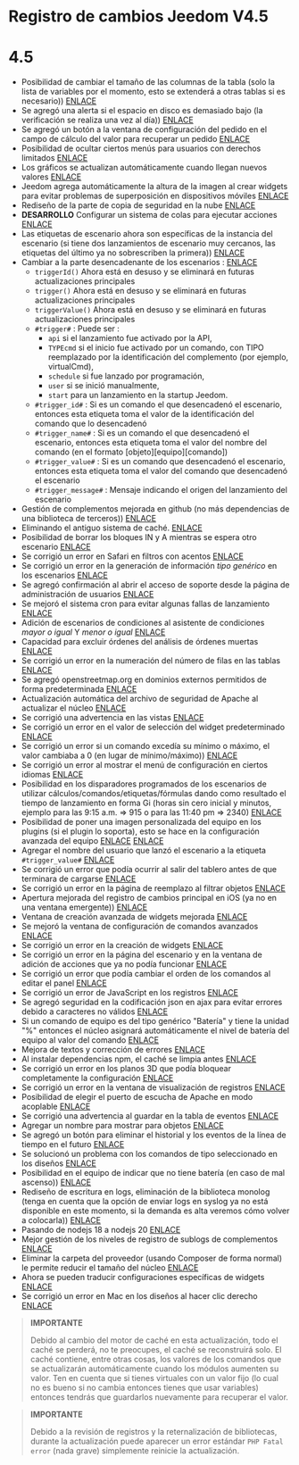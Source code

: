 # Registro de cambios Jeedom V4.5

# 4.5

- Posibilidad de cambiar el tamaño de las columnas de la tabla (solo la lista de variables por el momento, esto se extenderá a otras tablas si es necesario)) [ENLACE](https://github.com/jeedom/core/issues/2499)
- Se agregó una alerta si el espacio en disco es demasiado bajo (la verificación se realiza una vez al día)) [ENLACE](https://github.com/jeedom/core/issues/2438)
- Se agregó un botón a la ventana de configuración del pedido en el campo de cálculo del valor para recuperar un pedido [ENLACE](https://github.com/jeedom/core/issues/2776)
- Posibilidad de ocultar ciertos menús para usuarios con derechos limitados [ENLACE](https://github.com/jeedom/core/issues/2651)
- Los gráficos se actualizan automáticamente cuando llegan nuevos valores [ENLACE](https://github.com/jeedom/core/issues/2749)
- Jeedom agrega automáticamente la altura de la imagen al crear widgets para evitar problemas de superposición en dispositivos móviles [ENLACE](https://github.com/jeedom/core/issues/2539)
- Rediseño de la parte de copia de seguridad en la nube [ENLACE](https://github.com/jeedom/core/issues/2765)
- **DESARROLLO** Configurar un sistema de colas para ejecutar acciones [ENLACE](https://github.com/jeedom/core/issues/2489)
- Las etiquetas de escenario ahora son específicas de la instancia del escenario (si tiene dos lanzamientos de escenario muy cercanos, las etiquetas del último ya no sobrescriben la primera)) [ENLACE](https://github.com/jeedom/core/issues/2763)
- Cambiar a la parte desencadenante de los escenarios : [ENLACE](https://github.com/jeedom/core/issues/2414)
  - ``triggerId()`` Ahora está en desuso y se eliminará en futuras actualizaciones principales
  - ``trigger()`` Ahora está en desuso y se eliminará en futuras actualizaciones principales
  - ``triggerValue()`` Ahora está en desuso y se eliminará en futuras actualizaciones principales
  - ``#trigger#`` : Puede ser :
    - ``api`` si el lanzamiento fue activado por la API,
    - ``TYPEcmd`` si el inicio fue activado por un comando, con TIPO reemplazado por la identificación del complemento (por ejemplo, virtualCmd),
    - ``schedule`` si fue lanzado por programación,
    - ``user`` si se inició manualmente,
    - ``start`` para un lanzamiento en la startup Jeedom.
  - ``#trigger_id#`` : Si es un comando el que desencadenó el escenario, entonces esta etiqueta toma el valor de la identificación del comando que lo desencadenó
  - ``#trigger_name#`` : Si es un comando el que desencadenó el escenario, entonces esta etiqueta toma el valor del nombre del comando (en el formato [objeto][equipo][comando])
  - ``#trigger_value#`` : Si es un comando que desencadenó el escenario, entonces esta etiqueta toma el valor del comando que desencadenó el escenario
  - ``#trigger_message#`` : Mensaje indicando el origen del lanzamiento del escenario
- Gestión de complementos mejorada en github (no más dependencias de una biblioteca de terceros)) [ENLACE](https://github.com/jeedom/core/issues/2567)
- Eliminando el antiguo sistema de caché. [ENLACE](https://github.com/jeedom/core/pull/2799)
- Posibilidad de borrar los bloques IN y A mientras se espera otro escenario [ENLACE](https://github.com/jeedom/core/pull/2379)
- Se corrigió un error en Safari en filtros con acentos [ENLACE](https://github.com/jeedom/core/pull/2754)
- Se corrigió un error en la generación de información *tipo genérico* en los escenarios [ENLACE](https://github.com/jeedom/core/pull/2806)
- Se agregó confirmación al abrir el acceso de soporte desde la página de administración de usuarios [ENLACE](https://github.com/jeedom/core/pull/2809)
- Se mejoró el sistema cron para evitar algunas fallas de lanzamiento [ENLACE](https://github.com/jeedom/core/commit/533d6d4d508ffe5815f7ba6355ec45497df73313)
- Adición de escenarios de condiciones al asistente de condiciones *mayor o igual* Y *menor o igual* [ENLACE](https://github.com/jeedom/core/issues/2810)
- Capacidad para excluir órdenes del análisis de órdenes muertas [ENLACE](https://github.com/jeedom/core/issues/2812)
- Se corrigió un error en la numeración del número de filas en las tablas [ENLACE](https://github.com/jeedom/core/commit/0e9e44492e29f7d0842b2c9b3df39d0d98957c83)
- Se agregó openstreetmap.org en dominios externos permitidos de forma predeterminada [ENLACE](https://github.com/jeedom/core/commit/2d62c64f0bd1958372844f6859ef691f88852422)
- Actualización automática del archivo de seguridad de Apache al actualizar el núcleo [ENLACE](https://github.com/jeedom/core/issues/2815)
- Se corrigió una advertencia en las vistas [ENLACE](https://github.com/jeedom/core/pull/2816)
- Se corrigió un error en el valor de selección del widget predeterminado [ENLACE](https://github.com/jeedom/core/pull/2813)
- Se corrigió un error si un comando excedía su mínimo o máximo, el valor cambiaba a 0 (en lugar de mínimo/máximo)) [ENLACE](https://github.com/jeedom/core/issues/2819)
- Se corrigió un error al mostrar el menú de configuración en ciertos idiomas [ENLACE](https://github.com/jeedom/core/issues/2821)
- Posibilidad en los disparadores programados de los escenarios de utilizar cálculos/comandos/etiquetas/fórmulas dando como resultado el tiempo de lanzamiento en forma Gi (horas sin cero inicial y minutos, ejemplo para las 9:15 a.m. => 915 o para las 11:40 pm => 2340) [ENLACE](https://github.com/jeedom/core/pull/2808)
- Posibilidad de poner una imagen personalizada del equipo en los plugins (si el plugin lo soporta), esto se hace en la configuración avanzada del equipo [ENLACE](https://github.com/jeedom/core/pull/2802) [ENLACE](https://github.com/jeedom/core/pull/2852)
- Agregar el nombre del usuario que lanzó el escenario a la etiqueta ``#trigger_value#`` [ENLACE](https://github.com/jeedom/core/pull/2382)
- Se corrigió un error que podía ocurrir al salir del tablero antes de que terminara de cargarse [ENLACE](https://github.com/jeedom/core/pull/2827)
- Se corrigió un error en la página de reemplazo al filtrar objetos [ENLACE](https://github.com/jeedom/core/issues/2833)
- Apertura mejorada del registro de cambios principal en iOS (ya no en una ventana emergente)) [ENLACE](https://github.com/jeedom/core/issues/2835)
- Ventana de creación avanzada de widgets mejorada [ENLACE](https://github.com/jeedom/core/pull/2836)
- Se mejoró la ventana de configuración de comandos avanzados [ENLACE](https://github.com/jeedom/core/pull/2837)
- Se corrigió un error en la creación de widgets [ENLACE](https://github.com/jeedom/core/pull/2838)
- Se corrigió un error en la página del escenario y en la ventana de adición de acciones que ya no podía funcionar [ENLACE](https://github.com/jeedom/core/issues/2839)
- Se corrigió un error que podía cambiar el orden de los comandos al editar el panel [ENLACE](https://github.com/jeedom/core/issues/2841)
- Se corrigió un error de JavaScript en los registros [ENLACE](https://github.com/jeedom/core/issues/2840)
- Se agregó seguridad en la codificación json en ajax para evitar errores debido a caracteres no válidos [ENLACE](https://github.com/jeedom/core/commit/0784cbf9e409cfc50dd9c3d085c329c7eaba7042)
- Si un comando de equipo es del tipo genérico "Batería" y tiene la unidad "%" entonces el núcleo asignará automáticamente el nivel de batería del equipo al valor del comando [ENLACE](https://github.com/jeedom/core/issues/2842)
- Mejora de textos y corrección de errores [ENLACE](https://github.com/jeedom/core/pull/2834)
- Al instalar dependencias npm, el caché se limpia antes [ENLACE](https://github.com/jeedom/core/commit/1a151208e0a66b88ea61dca8d112d20bb045c8d9)
- Se corrigió un error en los planos 3D que podía bloquear completamente la configuración [ENLACE](https://github.com/jeedom/core/pull/2849)
- Se corrigió un error en la ventana de visualización de registros [ENLACE](https://github.com/jeedom/core/pull/2850)
- Posibilidad de elegir el puerto de escucha de Apache en modo acoplable [ENLACE](https://github.com/jeedom/core/pull/2847)
- Se corrigió una advertencia al guardar en la tabla de eventos [ENLACE](https://github.com/jeedom/core/issues/2851)
- Agregar un nombre para mostrar para objetos [ENLACE](https://github.com/jeedom/core/issues/2484)
- Se agregó un botón para eliminar el historial y los eventos de la línea de tiempo en el futuro [ENLACE](https://github.com/jeedom/core/issues/2415)
- Se solucionó un problema con los comandos de tipo seleccionado en los diseños [ENLACE](https://github.com/jeedom/core/issues/2853)
- Posibilidad en el equipo de indicar que no tiene batería (en caso de mal ascenso)) [ENLACE](https://github.com/jeedom/core/issues/2855)
- Rediseño de escritura en logs, eliminación de la biblioteca monolog (tenga en cuenta que la opción de enviar logs en syslog ya no está disponible en este momento, si la demanda es alta veremos cómo volver a colocarla)) [ENLACE](https://github.com/jeedom/core/pull/2805)
- Pasando de nodejs 18 a nodejs 20 [ENLACE](https://github.com/jeedom/core/pull/2846)
- Mejor gestión de los niveles de registro de sublogs de complementos [ENLACE](https://github.com/jeedom/core/issues/2860)
- Eliminar la carpeta del proveedor (usando Composer de forma normal) le permite reducir el tamaño del núcleo [ENLACE](https://github.com/jeedom/core/commit/3aa99c503b6b1903e6a07b346ceb4d03ca3c0c42)
- Ahora se pueden traducir configuraciones específicas de widgets [ENLACE](https://github.com/jeedom/core/pull/2862)
- Se corrigió un error en Mac en los diseños al hacer clic derecho [ENLACE](https://github.com/jeedom/core/issues/2863)

>**IMPORTANTE**
>
> Debido al cambio del motor de caché en esta actualización, todo el caché se perderá, no te preocupes, el caché se reconstruirá solo. El caché contiene, entre otras cosas, los valores de los comandos que se actualizarán automáticamente cuando los módulos aumenten su valor. Ten en cuenta que si tienes virtuales con un valor fijo (lo cual no es bueno si no cambia entonces tienes que usar variables) entonces tendrás que guardarlos nuevamente para recuperar el valor.

>**IMPORTANTE**
>
> Debido a la revisión de registros y la reternalización de bibliotecas, durante la actualización puede aparecer un error estándar  ``PHP Fatal error`` (nada grave) simplemente reinicie la actualización.

